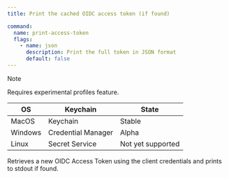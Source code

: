 ```yaml
---
title: Print the cached OIDC access token (if found)

command:
  name: print-access-token
  flags:
    - name: json
      description: Print the full token in JSON format
      default: false
---
```


> [!NOTE]
> Requires experimental profiles feature.
>
> | OS | Keychain | State |
> | --- | --- | --- |
> | MacOS | Keychain | Stable |
> | Windows | Credential Manager | Alpha |
> | Linux | Secret Service | Not yet supported |

Retrieves a new OIDC Access Token using the client credentials and prints to stdout if found.
